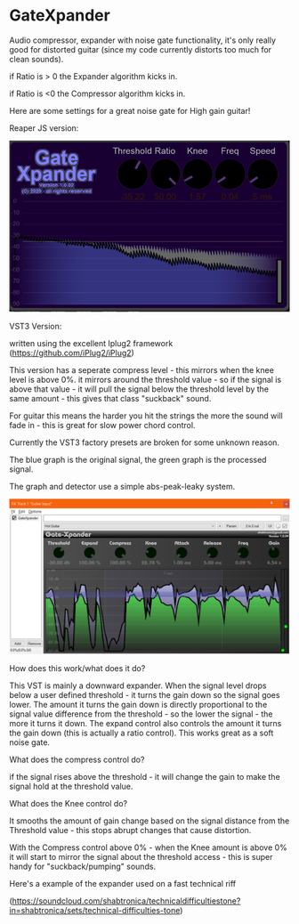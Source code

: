 # GateXpander
Audio compressor, expander with noise gate functionality, it's only really good for distorted guitar (since my code currently distorts too much for clean sounds).

if Ratio is > 0 the Expander algorithm kicks in.

if Ratio is <0 the Compressor algorithm kicks in.

Here are some settings for a great noise gate for High gain guitar!

Reaper JS version:

![](./Images/GateExpander.png)


VST3 Version:

written using the excellent Iplug2 framework  (https://github.com/iPlug2/iPlug2)

This version has a seperate compress level - this mirrors when the knee level is above 0%.
it mirrors around the threshold value - so if the signal is above that value - it will pull the signal below the threshold level
by the same amount  - this gives that class "suckback" sound.

For guitar this means the harder you hit the strings the more the sound will fade in - this is great for slow power chord control.

Currently the VST3 factory presets are broken for some unknown reason.


The blue graph is the original signal, the green graph is the processed signal.

The graph and detector use a simple abs-peak-leaky system.

![](./Images/GateExpanderVst3.png)


How does this work/what does it do?


This VST is mainly a downward expander. When the signal level drops below a user defined threshold - it turns the gain down so the signal goes lower. The amount it turns the gain down is directly proportional to the signal value difference from the threshold - so the lower the signal - the more it turns it down. The expand control also controls the amount it turns the gain down (this is actually a ratio control). This works great as a soft noise gate.

What does the compress control do?

if the signal rises above the threshold - it will change the gain to make the signal hold at the threshold value.

What does the Knee control do?

It smooths the amount of gain change based on the signal distance from the Threshold value - this stops abrupt changes that cause distortion.

With the Compress control above 0% - when the Knee amount is above 0% it will start to mirror the signal about the threshold access - this is super handy for "suckback/pumping" sounds.


Here's a example of the expander used on a fast technical riff

(https://soundcloud.com/shabtronica/technicaldifficultiestone?in=shabtronica/sets/technical-difficulties-tone)
